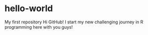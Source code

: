 # hello-world
My first repository
Hi GitHub!
I start my new challenging journey in R programming here with you guys!
